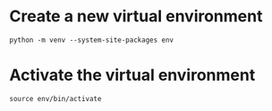 # Create a new virtual environment
`python -m venv --system-site-packages env`

#  Activate the virtual environment
`source env/bin/activate`